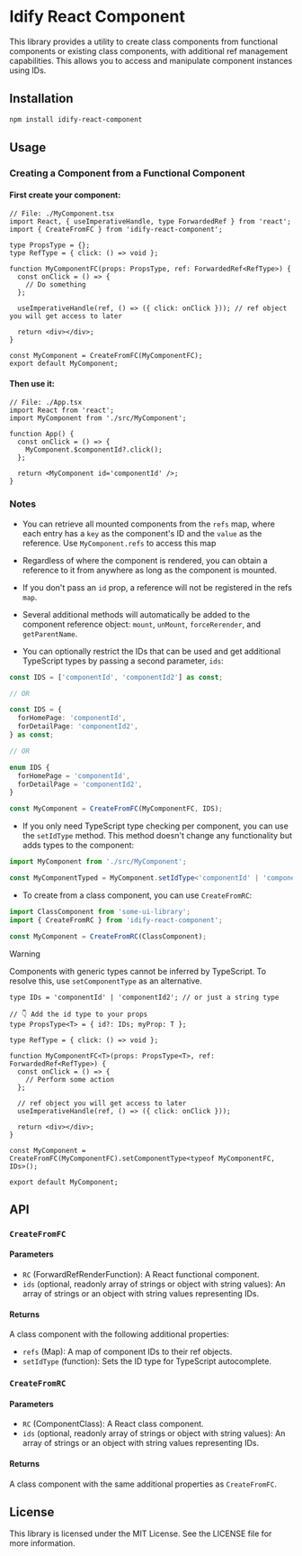 # Idify React Component

This library provides a utility to create class components from functional components or existing class components, with additional ref management capabilities. This allows you to access and manipulate component instances using IDs.

## Installation

```bash
npm install idify-react-component
```

## Usage

### Creating a Component from a Functional Component

#### First create your component:

```tsx
// File: ./MyComponent.tsx
import React, { useImperativeHandle, type ForwardedRef } from 'react';
import { CreateFromFC } from 'idify-react-component';

type PropsType = {};
type RefType = { click: () => void };

function MyComponentFC(props: PropsType, ref: ForwardedRef<RefType>) {
  const onClick = () => {
    // Do something
  };

  useImperativeHandle(ref, () => ({ click: onClick })); // ref object you will get access to later

  return <div></div>;
}

const MyComponent = CreateFromFC(MyComponentFC);
export default MyComponent;
```

#### Then use it:

```tsx
// File: ./App.tsx
import React from 'react';
import MyComponent from './src/MyComponent';

function App() {
  const onClick = () => {
    MyComponent.$componentId?.click();
  };

  return <MyComponent id='componentId' />;
}
```

### Notes

- You can retrieve all mounted components from the `refs` map, where each entry has a `key` as the component's ID and the `value` as the reference. Use `MyComponent.refs` to access this map

- Regardless of where the component is rendered, you can obtain a reference to it from anywhere as long as the component is mounted.

- If you don't pass an `id` prop, a reference will not be registered in the refs `map`.

- Several additional methods will automatically be added to the component reference object: `mount`, `unMount`, `forceRerender`, and `getParentName`.

- You can optionally restrict the IDs that can be used and get additional TypeScript types by passing a second parameter, `ids`:

```ts
const IDS = ['componentId', 'componentId2'] as const;

// OR

const IDS = {
  forHomePage: 'componentId',
  forDetailPage: 'componentId2',
} as const;

// OR

enum IDS {
  forHomePage = 'componentId',
  forDetailPage = 'componentId2',
}

const MyComponent = CreateFromFC(MyComponentFC, IDS);
```

- If you only need TypeScript type checking per component, you can use the `setIdType` method. This method doesn't change any functionality but adds types to the component:

```ts
import MyComponent from './src/MyComponent';

const MyComponentTyped = MyComponent.setIdType<'componentId' | 'componentId2'>();
```

- To create from a class component, you can use `CreateFromRC`:

```ts
import ClassComponent from 'some-ui-library';
import { CreateFromRC } from 'idify-react-component';

const MyComponent = CreateFromRC(ClassComponent);
```

> [!WARNING]
> Components with generic types cannot be inferred by TypeScript. To resolve this, use `setComponentType` as an alternative.

```tsx
type IDs = 'componentId' | 'componentId2'; // or just a string type

// 👇 Add the id type to your props
type PropsType<T> = { id?: IDs; myProp: T };

type RefType = { click: () => void };

function MyComponentFC<T>(props: PropsType<T>, ref: ForwardedRef<RefType>) {
  const onClick = () => {
    // Perform some action
  };

  // ref object you will get access to later
  useImperativeHandle(ref, () => ({ click: onClick }));

  return <div></div>;
}

const MyComponent = CreateFromFC(MyComponentFC).setComponentType<typeof MyComponentFC, IDs>();

export default MyComponent;
```

## API

### `CreateFromFC`

#### Parameters

- `RC` (ForwardRefRenderFunction): A React functional component.
- `ids` (optional, readonly array of strings or object with string values): An array of strings or an object with string values representing IDs.

#### Returns

A class component with the following additional properties:

- `refs` (Map): A map of component IDs to their ref objects.
- `setIdType` (function): Sets the ID type for TypeScript autocomplete.

### `CreateFromRC`

#### Parameters

- `RC` (ComponentClass): A React class component.
- `ids` (optional, readonly array of strings or object with string values): An array of strings or an object with string values representing IDs.

#### Returns

A class component with the same additional properties as `CreateFromFC`.

## License

This library is licensed under the MIT License. See the LICENSE file for more information.
